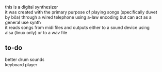 this is a digital synthesizer\
it was created with the primary purpose of playing songs (specifically duvet by bôa) through a wired telephone using a-law encoding but can act as a general use synth\
it reads songs from midi files and outputs either to a sound device using alsa (linux only) or to a wav file

## to-do
better drum sounds\
keyboard player
